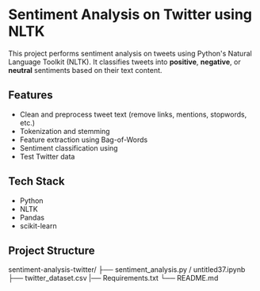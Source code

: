# Sentiment Analysis on Twitter using NLTK

This project performs sentiment analysis on tweets using Python's Natural Language Toolkit (NLTK). It classifies tweets into **positive**, **negative**, or **neutral** sentiments based on their text content.

## Features

- Clean and preprocess tweet text (remove links, mentions, stopwords, etc.)
- Tokenization and stemming
- Feature extraction using Bag-of-Words
- Sentiment classification using 
- Test Twitter data

##  Tech Stack

- Python
- NLTK
- Pandas
- scikit-learn 

## Project Structure
sentiment-analysis-twitter/
├── sentiment_analysis.py / untitled37.ipynb
├── twitter_dataset.csv
|── Requirements.txt
└── README.md
